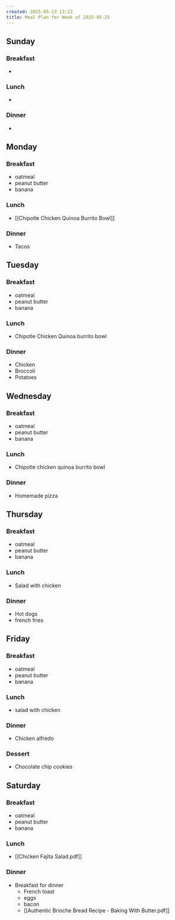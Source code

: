 ```yaml
---
created: 2025-05-13 13:22
title: Meal Plan for Week of 2025-05-25
---
```


## Sunday

### Breakfast

-

### Lunch

-

### Dinner

-

## Monday

### Breakfast

-   oatmeal
-   peanut butter
-   banana

### Lunch

-   [[Chipotle Chicken Quinoa Burrito Bowl]]

### Dinner

-   Tacos

## Tuesday

### Breakfast

-   oatmeal
-   peanut butter
-   banana

### Lunch

-   Chipotle Chicken Quinoa burrito bowl

### Dinner

-   Chicken
-   Broccoli
-   Potatoes

## Wednesday

### Breakfast

-   oatmeal
-   peanut butter
-   banana

### Lunch

-   Chipotle chicken quinoa burrito bowl

### Dinner

-   Homemade pizza

## Thursday

### Breakfast

-   oatmeal
-   peanut butter
-   banana

### Lunch

-   Salad with chicken

### Dinner

-   Hot dogs
-   french fries

## Friday

### Breakfast

-   oatmeal
-   peanut butter
-   banana

### Lunch

-   salad with chicken

### Dinner

-   Chicken alfredo

### Dessert

-   Chocolate chip cookies

## Saturday

### Breakfast

-   oatmeal
-   peanut butter
-   banana

### Lunch

-   [[Chicken Fajita Salad.pdf]]

### Dinner

-   Breakfast for dinner
    -   French toast
    -   eggs
    -   bacon
    -   [[Authentic Brioche Bread Recipe - Baking With Butter.pdf]]
